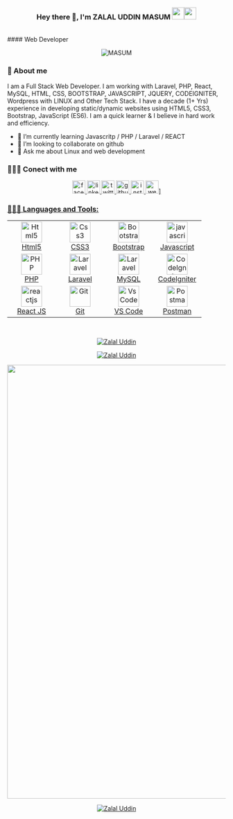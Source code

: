 
<h3 align="center">Hey there 👋, I'm ZALAL UDDIN MASUM <img src="https://media.giphy.com/media/hvRJCLFzcasrR4ia7z/giphy.gif" width="28"><img src="https://emojis.slackmojis.com/emojis/images/1531849430/4246/blob-sunglasses.gif?1531849430" width="28"/></h3>
<br>#### Web Developer
<p align="center">
<img src="https://komarev.com/ghpvc/?username=biplabuddin99&label=Profile%20views&color=0e75b6&style=flat" alt="MASUM" />
</p>


### 📖 About me

I am a Full Stack Web Developer. I am working with Laravel, PHP, React, MySQL, HTML, CSS, BOOTSTRAP, JAVASCRIPT, JQUERY, CODEIGNITER, Wordpress with LINUX and Other Tech Stack. I have a decade (1+ Yrs) experience in developing static/dynamic websites using HTML5, CSS3, Bootstrap, JavaScript (ES6). I am a quick learner & I believe in hard work and efficiency.

- 🌱 I’m currently learning Javascritp / PHP / Laravel / REACT
- 👯 I’m looking to collaborate on github 
- 💬 Ask me about Linux and web development 


 ### 🕵🏻‍♂️ Conect with me
 
  <p align="center">
 <a href="https://www.facebook.com/masum.zalaluddin/" target="_blank"> <img src="https://www.vectorlogo.zone/logos/facebook/facebook-icon.svg" alt="facebook" width="30" height="30"/>
 <a href="https://www.linkedin.com/in/zalal-uddin-masum/" target="_blank"> <img src="https://www.vectorlogo.zone/logos/linkedin/linkedin-icon.svg" alt="linkedin" width="30" height="30"/>
 <a href="https://twitter.com/ShahzalalMasum" target="_blank"> <img src="https://www.vectorlogo.zone/logos/twitter/twitter-icon.svg" alt="twitter" width="30" height="30"/>
<a href="https://github.com/ZALALUDDIN" target="_blank"> <img src="https://www.vectorlogo.zone/logos/github/github-tile.svg" alt="github" width="30" height="30"/>
  <a href="https://www.instagram.com/" target="_blank"> <img src="https://www.vectorlogo.zone/logos/instagram/instagram-icon.svg" alt="instagram" width="30" height="30"/>
   <a href="https://www.masumz.netlify.app/)"> <img src='https://cdn.jsdelivr.net/npm/simple-icons@3.0.1/icons/icloud.svg' alt='website' width="30" height='30'>]  
  </p>


  ### 👨🏻‍💻 Languages and Tools:
<table align="center">
  <tr>
      <td align="center" width="96">
            <a href="#html5">
                <img src="https://upload.wikimedia.org/wikipedia/commons/thumb/6/61/HTML5_logo_and_wordmark.svg/2048px-HTML5_logo_and_wordmark.svg.png" width="48" height="48" alt="Html5" />
            </a>
            <br>Html5
        </td>   
        <td align="center" width="96">
            <a href="#css3">
                <img src="https://upload.wikimedia.org/wikipedia/commons/thumb/6/62/CSS3_logo.svg/48px-CSS3_logo.svg.png" width="48" height="48" alt="Css3" />
            </a>
            <br>CSS3
        </td>
        <td align="center" width="96">
        <a href="#bootstrap">
            <img src="https://cdn.worldvectorlogo.com/logos/bootstrap-4.svg" width="48" height="48" alt="Bootstrap" />
        </a>
        <br>Bootstrap
        </td>
        <td align="center" width="96">
        <a href="#js">
            <img src="https://upload.wikimedia.org/wikipedia/commons/thumb/9/99/Unofficial_JavaScript_logo_2.svg/1024px-Unofficial_JavaScript_logo_2.svg.png" width="48" height="48" alt="javascript" />
        </a>
        <br>Javascript
        </td>     
  </tr>

  <tr>
        <td align="center" width="96">
        <a href="#nuxtjs" >
            <img src="https://i.ibb.co/LzmYpDX/146-1466902-php-logo-png-transparent-php-logo-png-png-removebg-preview.png" width="48" height="48" alt="PHP" />
        </a>
        <br>PHP
        </td>
        <td align="center" width="96">
        <a href="#laravel">
            <img src="https://cdn.worldvectorlogo.com/logos/laravel-2.svg" width="48" height="48" alt="Laravel" />
        </a>
        <br>Laravel
        </td>
        <td align="center" width="96">
        <a href="#laravel">
            <img src="https://www.logo.wine/a/logo/MySQL/MySQL-Logo.wine.svg" width="48" height="48" alt="Laravel" />
        </a>
        <br>MySQL
        </td>
        <td align="center" width="96">
        <a href="#CodeIgniter">
            <img src="https://upload.wikimedia.org/wikipedia/commons/4/4b/CodeIgniterLogo.png" width="48" height="48" alt="CodeIgniter" />
        </a>
        <br>CodeIgniter
        </td>  
  </tr>
   <tr>
    <td align="center" width="96">
        <a href="#reactjs">
            <img src="https://upload.wikimedia.org/wikipedia/commons/a/a7/React-icon.svg" width="48"
                height="48" alt="reactjs" />
        </a>
        <br>React JS
    </td>
      <td align="center" width="96">
      <a href="#git" >
        <img src="https://upload.wikimedia.org/wikipedia/commons/thumb/3/3f/Git_icon.svg/1200px-Git_icon.svg.png" width="48" height="48" alt="Git" />
      </a>
      <br>Git
    </td>
      <td align="center"  width="96">
      <a href="#vscode">
        <img src="https://upload.wikimedia.org/wikipedia/commons/9/9a/Visual_Studio_Code_1.35_icon.svg" width="48" height="48" alt="Vs Code" />
      </a>
      <br>VS Code
    </td>
      <td align="center" width="96">
      <a href="#postman" >
        <img src="https://www.vectorlogo.zone/logos/getpostman/getpostman-icon.svg" width="48" height="48" alt="Postman" />
      </a>
      <br>Postman
    </td>
  </tr>
</table>
  <br />


  <p align="center"><img align="center" src="https://github-readme-stats.vercel.app/api/top-langs/?username=ZALALUDDIN&langs_count=10&layout=compact&theme=vue" alt="Zalal Uddin"/></br></p>

  <p align="center"><img align="center" src="https://github-readme-stats.vercel.app/api?username=ZALALUDDIN&show_icons=true&locale=en&theme=vue-dark" alt="Zalal Uddin"/></br></p>


  <p align="center"><img width="1000" src="https://github-profile-summary-cards.vercel.app/api/cards/profile-details?username=ZALALUDDIN&theme=vue" /></p>
    <p align="center"><img align="center" src="https://github-readme-streak-stats.herokuapp.com/?user=ZALALUDDIN&" alt="Zalal Uddin" /></p>

